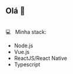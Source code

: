 
## Olá 👋
 <br/> :computer: &nbsp; Minha stack:
 - Node.js
 - Vue.js
 - ReactJS/React Native
 - Typescript

